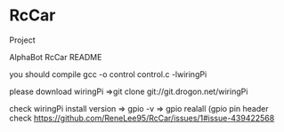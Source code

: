 # RcCar
Project

AlphaBot RcCar README

you should compile 
gcc -o control control.c -lwiringPi

please download wiringPi
=>git clone git://git.drogon.net/wiringPi

check wiringPi install version
=> gpio -v
=> gpio realall (gpio pin header check
https://github.com/ReneLee95/RcCar/issues/1#issue-439422568
